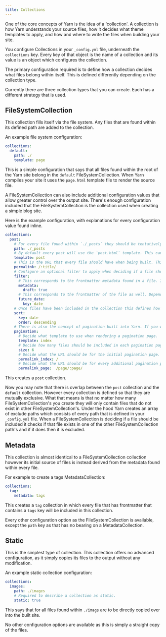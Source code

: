 ```yaml
---
title: Collections
---
```


One of the core concepts of Yarn is the idea of a 'collection'. A collection is how Yarn understands your source files, how it decides what theme templates to apply, and how and where to write the files when building your site.

You configure Collections in your `_config.yml` file, underneath the `collections` key. Every key of that object is the name of a collection and its value is an object which configures the collection.

The primary configuration required is to define how a collection decides what files belong within itself. This is defined differently depending on the collection type.

Currently there are three collection types that you can create. Each has a different strategy that is used.

## FileSystemCollection

This collection fills itself via the file system. Any files that are found within its defined path are added to the collection.

An example file system configuration:

```yaml
collections:
  default:
    path: ./
    template: page
```

This is a simple configuration that says that all files found within the root of the Yarn site belong in the `default` FileSystemCollection. When Yarn compiles your site it uses the `page.html` template file to render the source file.

A FileSystemCollection can also include additional configuration values that allow greater control over the output site. There's enough configuration included that the FileSystemCollection is the collection used when creating a simple blog site.

Here is the example configuration, with explanations for every configuration value found inline.

```yaml
collections:
  post:
    # For every file found within `./_posts` they should be tentatively included in this collection, depending on additional configurations.
    path: ./_posts
    # By default every post will use the `post.html` template. This can be over-ridden on a per-file basis if desired in the file's frontmatter.
    template: post
    # This is the URL that every file should have when being built. This takes directly from the frontmatter of the file, making every value in the frontmatter available  for use in the permalink configuration template string.
    permalink: /:title/
    # Configure an optional filter to apply when deciding if a file should belong in this collection. Currently there are two types of filters that can be applied, both are shown as an example here.
    filter:
      # This corresponds to the frontmatter metadata found in a file. If the value described here is found to be true then the file is filtered out of the `post` collection. In this case we're saying that any file which says it is a draft will not be included in this collection.
      metadata:
        draft: true
      # This corresponds to the frontmatter of the file as well. Depending on what key is defined it checks to see if it is a date object, and if it is then it sees if it is a date in the future. If it is a date in the future then it is not included in the collection.
      future_date:
        key: date
    # Once files have been included in the collection this defines how they should be sorted. The key value corresponds to the frontmatter metadata, so you can choose whatever property you want to dictate how the collection is ordered.
    sort:
      key: date
      order: descending
    # There is also the concept of pagination built into Yarn. If you want to break up the files within this FileSystemCollection you can.
    pagination:
      # Decide what template to use when rendering a pagination page.
      template: index
      # Decide how many files should be included in each pagination page.
      size: 6
      # Decide what the URL should be for the initial pagination page.
      permalink_index: /
      # Decide what the URL should be for every additional pagination page.
      permalink_page:  /page/:page/
```

This creates a `post` collection.

Now you may note that there is overlap between the `post` collection and the `default` collection. However every collection is defined so that they are mutually exclusive. What that means is that no matter how many FileSystemCollection's you create they will only contain files that do not exist in other FileSystemCollection's. Under the hood Yarn creates an array of exclude paths which consists of every path that is defined in your `_config.yml` file. When a FileSystemCollection is deciding if a file should be included it checks if that file exists in one of the other FileSystemCollection path's and if it does then it is excluded.

## Metadata

This collection is almost identical to a FileSystemCollection collection however its initial source of files is instead derived from the metadata found within every file.

For example to create a tags MetadataCollection:

```yaml
collections:
  tag:
    metadata: tags
```

This creates a `tag` collection in which every file that has frontmatter that contains a `tags` key will be included in this collection.

Every other configuration option as the FileSystemCollection is available, except the `path` key as that has no bearing on a MetadataCollection.

## Static

This is the simplest type of collection. This collection offers no advanced configuration, as it simply copies its files to the output without any modification.

An example static collection configuration:

```yaml
collections:
  images:
    path: ./images
    # Required to describe a collection as static.
    static: true
```

This says that for all files found within `./imags` are to be directly copied over into the built site.

No other configuration options are available as this is simply a straight copy of the files.
